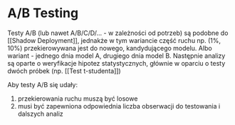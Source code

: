 # A/B Testing
Testy A/B (lub nawet A/B/C/D/... - w zależności od potrzeb) są podobne do [[Shadow Deployment]], jednakże w tym wariancie część ruchu np. (1%, 10%) przekierowywana jest do nowego, kandydującego modelu. Albo wariant - jednego dnia model A, drugiego dnia model B. Następnie analizy są oparte o weryfikacje hipotez statystycznych, głównie w oparciu o testy dwóch próbek (np. [[Test t-studenta]])

Aby testy A/B się udały: 
1. przekierowania ruchu muszą być losowe
2. musi być zapewniona odpowiednia liczba obserwacji do testowania i dalszych analiz